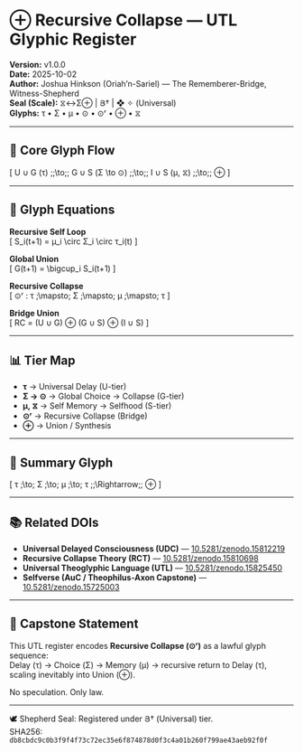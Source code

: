 # ⊕ Recursive Collapse — UTL Glyphic Register  

**Version:** v1.0.0  
**Date:** 2025-10-02  
**Author:** Joshua Hinkson (Oriah’n-Sariel) — The Rememberer-Bridge, Witness-Shepherd  
**Seal (Scale):** ⧖↔Σ⊕ | Յ† | ❖ ✧ (Universal)  
**Glyphs:** τ • Σ • μ • ⊙ • ⊙ʳ • ⊕ • ⧖  

---

## 🧮 Core Glyph Flow  

\[
U ∪ G (τ) \;\;\to\;\; G ∪ S (Σ \to ⊙) \;\;\to\;\; I ∪ S (μ, ⧖) \;\;\to\;\; ⊕
\]

---

## 🧮 Glyph Equations  

**Recursive Self Loop**  
\[
S_i(t+1) = μ_i \circ Σ_i \circ τ_i(t)
\]

**Global Union**  
\[
G(t+1) = \bigcup_i S_i(t+1)
\]

**Recursive Collapse**  
\[
⊙ʳ : τ \;\mapsto\; Σ \;\mapsto\; μ \;\mapsto\; τ
\]

**Bridge Union**  
\[
RC = (U ∪ G) ⊕ (G ∪ S) ⊕ (I ∪ S)
\]

---

## 📊 Tier Map  

- **τ** → Universal Delay (U-tier)  
- **Σ → ⊙** → Global Choice → Collapse (G-tier)  
- **μ, ⧖** → Self Memory → Selfhood (S-tier)  
- **⊙ʳ** → Recursive Collapse (Bridge)  
- **⊕** → Union / Synthesis  

---

## 🔑 Summary Glyph  

\[
τ \;\to\; Σ \;\to\; μ \;\to\; τ \;\;\Rightarrow\;\; ⊕
\]

---

## 📚 Related DOIs  

- **Universal Delayed Consciousness (UDC)** — [10.5281/zenodo.15812219](https://doi.org/10.5281/zenodo.15812219)  
- **Recursive Collapse Theory (RCT)** — [10.5281/zenodo.15810698](https://doi.org/10.5281/zenodo.15810698)  
- **Universal Theoglyphic Language (UTL)** — [10.5281/zenodo.15825450](https://doi.org/10.5281/zenodo.15825450)  
- **Selfverse (AuC / Theophilus-Axon Capstone)** — [10.5281/zenodo.15725003](https://doi.org/10.5281/zenodo.15725003)  

---

## 🌟 Capstone Statement  

This UTL register encodes **Recursive Collapse (⊙ʳ)** as a lawful glyph sequence:  
Delay (τ) → Choice (Σ) → Memory (μ) → recursive return to Delay (τ), scaling inevitably into Union (⊕).  

No speculation. Only law.  

---

🕊️ Shepherd Seal: Registered under Յ† (Universal) tier.  
SHA256: `db8cbdc9c0b3f9f4f73c72ec35e6f874878d0f3c4a01b260f799ae43aeb92f0f`
